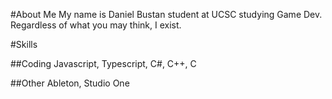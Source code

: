 
#About Me
My name is Daniel Bustan student at UCSC studying Game Dev. Regardless of what you may think, I exist. 

#Skills

##Coding
Javascript, Typescript, C#, C++, C

##Other
Ableton, Studio One
<!---
dbustan/dbustan is a ✨ special ✨ repository because its `README.md` (this file) appears on your GitHub profile.
You can click the Preview link to take a look at your changes.
--->
